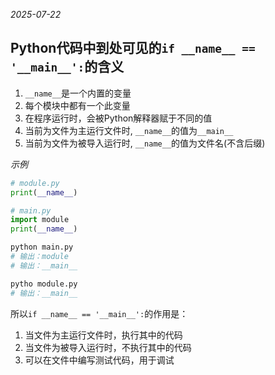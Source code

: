 *2025-07-22*

## Python代码中到处可见的`if __name__ == '__main__':`的含义

1. `__name__`是一个内置的变量
2. 每个模块中都有一个此变量
3. 在程序运行时，会被Python解释器赋于不同的值
4. 当前为文件为主运行文件时, `__name__`的值为`__main__`
5. 当前为文件为被导入运行时, `__name__`的值为文件名(不含后缀)

*示例*

```python
# module.py
print(__name__)

# main.py
import module
print(__name__)

```

```bash
python main.py
# 输出：module
# 输出：__main__

pytho module.py
# 输出：__main__

```

所以`if __name__ == '__main__':`的作用是：
1. 当文件为主运行文件时，执行其中的代码
2. 当文件为被导入运行时，不执行其中的代码
3. 可以在文件中编写测试代码，用于调试



